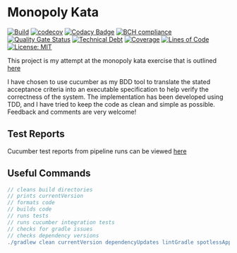 # Monopoly Kata

[![Build](https://github.com/michaelruocco/monopoly-kata/workflows/pipeline/badge.svg)](https://github.com/michaelruocco/monopoly-kata/actions)
[![codecov](https://codecov.io/gh/michaelruocco/monopoly-kata/branch/master/graph/badge.svg?token=FWDNP534O7)](https://codecov.io/gh/michaelruocco/monopoly-kata)
[![Codacy Badge](https://app.codacy.com/project/badge/Grade/272889cf707b4dcb90bf451392530794)](https://www.codacy.com/gh/michaelruocco/monopoly-kata/dashboard?utm_source=github.com&amp;utm_medium=referral&amp;utm_content=michaelruocco/monopoly-kata&amp;utm_campaign=Badge_Grade)
[![BCH compliance](https://bettercodehub.com/edge/badge/michaelruocco/monopoly-kata?branch=master)](https://bettercodehub.com/)
[![Quality Gate Status](https://sonarcloud.io/api/project_badges/measure?project=michaelruocco_monopoly-kata&metric=alert_status)](https://sonarcloud.io/dashboard?id=michaelruocco_monopoly-kata)
[![Technical Debt](https://sonarcloud.io/api/project_badges/measure?project=michaelruocco_monopoly-kata&metric=sqale_index)](https://sonarcloud.io/dashboard?id=michaelruocco_monopoly-kata)
[![Coverage](https://sonarcloud.io/api/project_badges/measure?project=michaelruocco_monopoly-kata&metric=coverage)](https://sonarcloud.io/dashboard?id=michaelruocco_monopoly-kata)
[![Lines of Code](https://sonarcloud.io/api/project_badges/measure?project=michaelruocco_monopoly-kata&metric=ncloc)](https://sonarcloud.io/dashboard?id=michaelruocco_monopoly-kata)
[![License: MIT](https://img.shields.io/badge/License-MIT-yellow.svg)](https://opensource.org/licenses/MIT)

This project is my attempt at the monopoly kata exercise that is outlined
[here](https://schuchert.github.io/wikispaces/pages/Monopoly)

I have chosen to use cucumber as my BDD tool to translate the stated acceptance criteria into an executable
specification to help verify the correctness of the system. The implementation has been developed using TDD, and I have
tried to keep the code as clean and simple as possible. Feedback and comments are very welcome!

## Test Reports

Cucumber test reports from pipeline runs can be viewed [here](https://reports.cucumber.io/reports/52e8d833-95f1-4585-917c-96429cfc0d30)

## Useful Commands

```gradle
// cleans build directories
// prints currentVersion
// formats code
// builds code
// runs tests
// runs cucumber integration tests
// checks for gradle issues
// checks dependency versions
./gradlew clean currentVersion dependencyUpdates lintGradle spotlessApply build cucumber
```